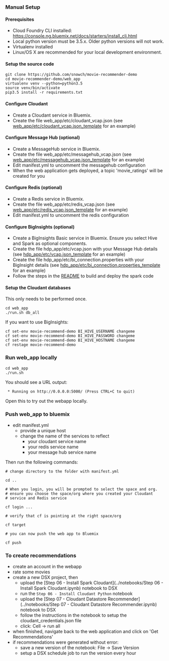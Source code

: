 ### Manual Setup

#### Prerequisites

- Cloud Foundry CLI installed: https://console.ng.bluemix.net/docs/starters/install_cli.html
- Local python version must be 3.5.x.  Older python versions will not work.
- Virtualenv installed
- Linux/OS X are recommended for your local development environment.

#### Setup the source code

```
git clone https://github.com/snowch/movie-recommender-demo
cd movie-recommender-demo/web_app
virtualenv venv --python=python3.5 
source venv/bin/activate
pip3.5 install -r requirements.txt
```

#### Configure Cloudant

 - Create a Cloudant service in Bluemix.
 - Create the file web_app/etc/cloudant_vcap.json (see [web_app/etc/cloudant_vcap.json_template](./web_app/etc/cloudant_vcap.json_template) for an example)
 
#### Configure Message Hub (optional)
 
 - Create a MessageHub service in Bluemix.
 - Create the file web_app/etc/messagehub_vcap.json (see [web_app/etc/messagehub_vcap.json_template](./web_app/etc/messagehub_vcap.json_template) for an example)
 - Edit manifest.yml to uncomment the messagehub configuration
 - When the web application gets deployed, a topic 'movie_ratings' will be created for you
 
#### Configure Redis (optional)
 
 - Create a Redis service in Bluemix.
 - Create the file web_app/etc/redis_vcap.json (see [web_app/etc/redis_vcap.json_template](./web_app/etc/redis_vcap.json_template) for an example)
 - Edit manifest.yml to uncomment the redis configuration
 
#### Configure BigInsights (optional)
 
 - Create a BigInsights Basic service in Bluemix.  Ensure you select Hive and Spark as optional components.
 - Create the file hdp_app/etc/vcap.json with your Message Hub details (see [hdp_app/etc/vcap.json_template](./hdp_app/etc/vcap.json_template) for an example)
 - Create the file hdp_app/etc/bi_connection.properties with your BigInsight details (see [hdp_app/etc/bi_connection.properties_template](./hdp_app/etc/bi_connection.properties_template) for an example)
 - Follow the steps in the [README](./hdp_app/README.md) to build and deploy the spark code


#### Setup the Cloudant databases

This only needs to be performed once.

```
cd web_app
./run.sh db_all
```

If you want to use BigInsights:
```
cf set-env movie-recommend-demo BI_HIVE_USERNAME changeme
cf set-env movie-recommend-demo BI_HIVE_PASSWORD changeme
cf set-env movie-recommend-demo BI_HIVE_HOSTNAME changeme
cf restage movie-recommend-demo
```

### Run web_app locally

```
cd web_app
./run.sh
```

You should see a URL output:

```
 * Running on http://0.0.0.0:5000/ (Press CTRL+C to quit)
```

Open this to try out the webapp locally.

### Push web_app to bluemix

 - edit manifest.yml
   - provide a unique host
   - change the name of the services to reflect
     - your cloudant service name
     - your redis service name
     - your message hub service name

Then run the following commands:

```
# change directory to the folder with manifest.yml

cd ..

# When you login, you will be prompted to select the space and org.
# ensure you choose the space/org where you created your Cloudant 
# service and Redis service 

cf login ...

# verify that cf is pointing at the right space/org

cf target

# you can now push the web app to Bluemix

cf push
```

### To create recommendations

 - create an account in the webapp
 - rate some movies
 - create a new DSX project, then
   - upload the [Step 06 - Install Spark Cloudant](../notebooks/Step 06 - Install Spark Cloudant.ipynb) notebook to DSX
   - run the `Step 06 - Install Cloudant Python` notebook 
   - upload the [Step 07 - Cloudant Datastore Recommender](../notebooks/Step 07 - Cloudant Datastore Recommender.ipynb) notebook to DSX
   - follow the instructions in the notebook to setup the cloudant_credentials.json file
   - click: Cell -> run all
 - when finished, navigate back to the web application and click on 'Get Recommendations'
 - if recommendations were generated without error:
    - save a new version of the notebook: File -> Save Version
    - setup a DSX schedule job to run the version every hour

